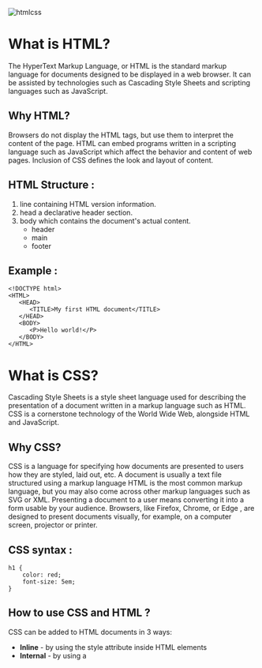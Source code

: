 
![htmlcss](https://miro.medium.com/max/792/1*lJ32Bl-lHWmNMUSiSq17gQ.png)

# What is HTML?
The HyperText Markup Language, or HTML is the standard markup language for documents designed to be displayed in a web browser. It can be assisted by technologies such as Cascading Style Sheets and scripting languages such as JavaScript.


## Why HTML?
Browsers do not display the HTML tags, but use them to interpret the content of the page. HTML can embed programs written in a scripting language such as JavaScript which affect the behavior and content of web pages. Inclusion of CSS defines the look and layout of content.

## HTML Structure :

1. line containing HTML version information.
2. head a declarative header section.
3. body which contains the document's actual content.
    - header
    - main
    - footer


## Example :

```
<!DOCTYPE html>
<HTML>
   <HEAD>
      <TITLE>My first HTML document</TITLE>
   </HEAD>
   <BODY>
      <P>Hello world!</P>
   </BODY>
</HTML>
```


# What is CSS?
Cascading Style Sheets is a style sheet language used for describing the presentation of a document written in a markup language such as HTML. CSS is a cornerstone technology of the World Wide Web, alongside HTML and JavaScript.

## Why CSS?
CSS is a language for specifying how documents are presented to users how they are styled, laid out, etc.
A document is usually a text file structured using a markup language  HTML is the most common markup language, but you may also come across other markup languages such as SVG or XML.
Presenting a document to a user means converting it into a form usable by your audience. Browsers, like Firefox, Chrome, or Edge , are designed to present documents visually, for example, on a computer screen, projector or printer.

## CSS syntax : 
```
h1 {
    color: red;
    font-size: 5em;
}
```
## How to use CSS and HTML ?
CSS can be added to HTML documents in 3 ways:

- **Inline** - by using the style attribute inside HTML elements
- **Internal** - by using a <style> element in the <head> section
- **External** - by using a <link> element to link to an external CSS file

The most common way to add CSS, is to keep the styles in external CSS files. 

### Helpful resources:
- [HTML Tutorial](https://www.w3schools.com/html/)
- [HTML Documentation](https://developer.mozilla.org/en-US/docs/Web/HTML)
- [What is CSS?](https://developer.mozilla.org/en-US/docs/Learn/CSS/First_steps/What_is_CSS)
